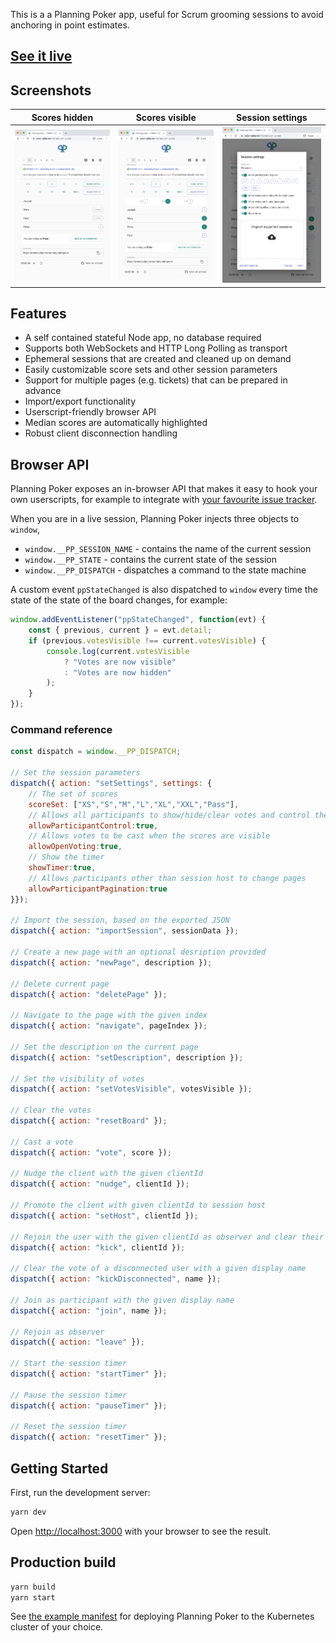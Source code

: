 This is a a Planning Poker app, useful for Scrum grooming sessions to avoid anchoring in point estimates.

## [See it live](https://poker.ojdip.net)

## Screenshots

Scores hidden           |  Scores visible          |  Session settings
:----------------------:|:------------------------:|:------------------------:
![](./docs/hidden.png)  |![](./docs/visible.png)   | ![](./docs/settings.png)

## Features

- A self contained stateful Node app, no database required
- Supports both WebSockets and HTTP Long Polling as transport
- Ephemeral sessions that are created and cleaned up on demand
- Easily customizable score sets and other session parameters
- Support for multiple pages (e.g. tickets) that can be prepared in advance
- Import/export functionality
- Userscript-friendly browser API
- Median scores are automatically highlighted
- Robust client disconnection handling

## Browser API

Planning Poker exposes an in-browser API that makes it easy to hook your own userscripts, for example to integrate with [your favourite issue tracker](https://medium.com/@jtomaszewski/15-reasons-why-jira-and-confluence-suck-37507361cbdf).

When you are in a live session, Planning Poker injects three objects to `window`, 

 - `window.__PP_SESSION_NAME` - contains the name of the current session
 - `window.__PP_STATE` - contains the current state of the session
 - `window.__PP_DISPATCH` - dispatches a command to the state machine
 
A custom event `ppStateChanged` is also dispatched to `window` every time the state of the state of the board changes, for example:

```javascript
window.addEventListener("ppStateChanged", function(evt) {
    const { previous, current } = evt.detail;
    if (previous.votesVisible !== current.votesVisible) {
        console.log(current.votesVisible 
            ? "Votes are now visible" 
            : "Votes are now hidden"
        );
    }
});
```

### Command reference

```javascript
const dispatch = window.__PP_DISPATCH;

// Set the session parameters
dispatch({ action: "setSettings", settings: {
    // The set of scores
    scoreSet: ["XS","S","M","L","XL","XXL","Pass"],
    // Allows all participants to show/hide/clear votes and control the timer
    allowParticipantControl:true,
    // Allows votes to be cast when the scores are visible
    allowOpenVoting:true,
    // Show the timer
    showTimer:true,
    // Allows participants other than session host to change pages
    allowParticipantPagination:true
}});

// Import the session, based on the exported JSON
dispatch({ action: "importSession", sessionData });

// Create a new page with an optional desription provided
dispatch({ action: "newPage", description });

// Delete current page
dispatch({ action: "deletePage" });

// Navigate to the page with the given index
dispatch({ action: "navigate", pageIndex });

// Set the description on the current page
dispatch({ action: "setDescription", description });

// Set the visibility of votes
dispatch({ action: "setVotesVisible", votesVisible });

// Clear the votes
dispatch({ action: "resetBoard" });

// Cast a vote
dispatch({ action: "vote", score });

// Nudge the client with the given clientId
dispatch({ action: "nudge", clientId });

// Promote the client with given clientId to session host
dispatch({ action: "setHost", clientId });

// Rejoin the user with the given clientId as observer and clear their vote
dispatch({ action: "kick", clientId });

// Clear the vote of a disconnected user with a given display name
dispatch({ action: "kickDisconnected", name });

// Join as participant with the given display name
dispatch({ action: "join", name });

// Rejoin as observer
dispatch({ action: "leave" });

// Start the session timer
dispatch({ action: "startTimer" });

// Pause the session timer
dispatch({ action: "pauseTimer" });

// Reset the session timer
dispatch({ action: "resetTimer" });
```

## Getting Started

First, run the development server:

```bash
yarn dev
```

Open [http://localhost:3000](http://localhost:3000) with your browser to see the result.

## Production build

```bash
yarn build
yarn start
```

See [the example manifest](./kubernetes/manifest.yaml) for deploying Planning Poker to the Kubernetes cluster of your choice.
